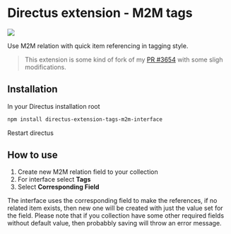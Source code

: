 # Directus extension - M2M tags

![](https://raw.githubusercontent.com/dimitrov-adrian/directus-extension-tags-m2m-interface/main/screenshot.gif)

Use M2M relation with quick item referencing in tagging style.

> This extension is some kind of fork of my [PR #3654](https://github.com/directus/directus/pull/3654) with some sligh
> modifications.

## Installation

In your Directus installation root

```bash
npm install directus-extension-tags-m2m-interface
```

Restart directus

## How to use

1. Create new M2M relation field to your collection
2. For interface select **Tags**
3. Select **Corresponding Field**

The interface uses the corresponding field to make the references, if no related item exists, then new one will be
created with just the value set for the field. Please note that if you collection have some other required fields
without default value, then probabbly saving will throw an error message.
